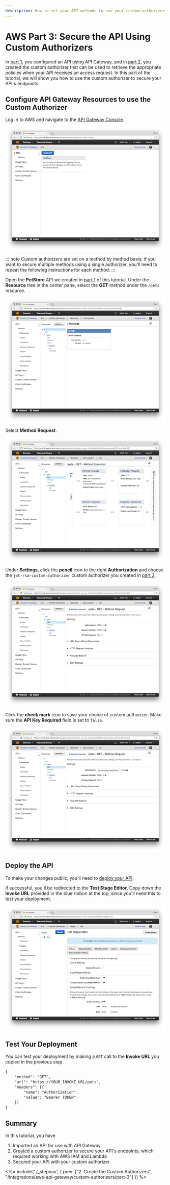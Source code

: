 ```yaml
---
description: How to set your API methods to use your custom authorizer
---
```


# AWS Part 3: Secure the API Using Custom Authorizers

In [part 1](/integrations/aws-api-gateway-2/part-1), you configured an API using API Gateway, and in [part 2](/integrations/aws-api-gateway-2/part-2), you created the custom authorizer that can be used to retrieve the appropriate policies when your API receives an access request. In this part of the tutorial, we will show you how to use the custom authorizer to secure your API's endpoints.

## Configure API Gateway Resources to use the Custom Authorizer

Log in to AWS and navigate to the [API Gateway Console](http://console.aws.amazon.com/apigateway).

![](/media/articles/integrations/aws-api-gateway-2/part-3/pt3-1.png)

::: note
Custom authorizers are set on a method by method basis; if you want to secure multiple methods using a single authorizer, you'll need to repeat the following instructions for each method.
:::

Open the **PetStore** API we created in [part 1](/integrations/aws-api-gateway-2/part-1) of this tutorial. Under the **Resource** tree in the center pane, select the **GET** method under the `/pets` resource.

![](/media/articles/integrations/aws-api-gateway-2/part-3/pt3-2.png)

Select **Method Request**.

![](/media/articles/integrations/aws-api-gateway-2/part-3/pt3-3.png)

Under **Settings**, click the **pencil** icon to the right **Authorization** and choose the `jwt-rsa-custom-authorizer` custom authorizer you created in [part 2](/integrations/aws-api-gateway-2/part-2). 

![](/media/articles/integrations/aws-api-gateway-2/part-3/pt3-4.png)

Click the **check mark** icon to save your choice of custom authorizer. Make sure the **API Key Required** field is set to `false`.

![](/media/articles/integrations/aws-api-gateway-2/part-3/pt3-5.png)

## Deploy the API

To make your changes public, you'll need to [deploy your API](/integrations/aws-api-gateway-2/part-1#deploy-the-api).

If successful, you'll be redirected to the **Test Stage Editor**. Copy down the **Invoke URL** provided in the blue ribbon at the top, since you'll need this to test your deployment.

![](/media/articles/integrations/aws-api-gateway-2/part-3/pt3-8.png)

## Test Your Deployment

You can test your deployment by making a `GET` call to the **Invoke URL** you copied in the previous step.

```har
{
    "method": "GET",
    "url": "https://YOUR_INVOKE_URL/pets",
    "headers": [{
        "name": "Authorization",
        "value": "Bearer TOKEN"
    }]
}
```

## Summary

In this tutorial, you have

1. Imported an API for use with API Gateway
2. Created a custom authorizer to secure your API's endpoints, which required working with AWS IAM and Lambda
3. Secured your API with your custom authorizer

<%= include('./_stepnav', {
 prev: ["2. Create the Custom Authorizers", "/integrations/aws-api-gateway/custom-authorizers/part-3"]
}) %>